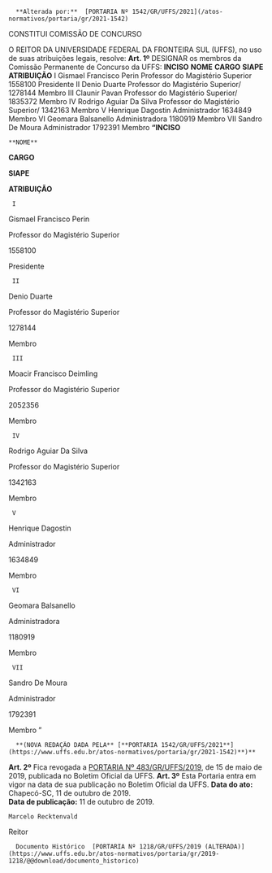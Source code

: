      **Alterada por:**  [PORTARIA Nº 1542/GR/UFFS/2021](/atos-normativos/portaria/gr/2021-1542) 

   CONSTITUI COMISSÃO DE CONCURSO  

 O REITOR DA UNIVERSIDADE FEDERAL DA FRONTEIRA SUL (UFFS), no uso de suas atribuições legais, resolve:   **Art. 1º**  DESIGNAR os membros da Comissão Permanente de Concurso da UFFS:     **INCISO**    **NOME**   **CARGO**   **SIAPE**   **ATRIBUIÇÃO**     I   Gismael Francisco Perin   Professor do Magistério Superior   1558100   Presidente     II   Denio Duarte   Professor do Magistério Superior/   1278144   Membro     III   Claunir Pavan   Professor do Magistério Superior/   1835372   Membro     IV   Rodrigo Aguiar Da Silva   Professor do Magistério Superior/   1342163   Membro     V   Henrique Dagostin   Administrador   1634849   Membro     VI   Geomara Balsanello   Administradora   1180919   Membro     VII   Sandro De Moura   Administrador   1792391   Membro            **“INCISO**

    **NOME**

   **CARGO**

   **SIAPE**

   **ATRIBUIÇÃO**

     I

   Gismael Francisco Perin

   Professor do Magistério Superior

   1558100

   Presidente

     II

   Denio Duarte

   Professor do Magistério Superior

   1278144

   Membro

     III

   Moacir Francisco Deimling

   Professor do Magistério Superior

   2052356

   Membro

     IV

   Rodrigo Aguiar Da Silva

   Professor do Magistério Superior

   1342163

   Membro

     V

   Henrique Dagostin

   Administrador

   1634849

   Membro

     VI

   Geomara Balsanello

   Administradora

   1180919

   Membro

     VII

   Sandro De Moura

   Administrador

   1792391

   Membro ”

      **(NOVA REDAÇÃO DADA PELA** [**PORTARIA 1542/GR/UFFS/2021**](https://www.uffs.edu.br/atos-normativos/portaria/gr/2021-1542)**)**

  **Art. 2º**  Fica revogada a [PORTARIA Nº 483/GR/UFFS/2019](https://www.uffs.edu.br/atos-normativos/portaria/gr/2019-0483), de 15 de maio de 2019, publicada no Boletim Oficial da UFFS.   **Art. 3º**  Esta Portaria entra em vigor na data de sua publicação no Boletim Oficial da UFFS.        **Data do ato:** Chapecó-SC, 11 de outubro de 2019.   
 **Data de publicação:**  11 de outubro de 2019. 

    Marcelo Recktenvald   
 Reitor 

      Documento Histórico  [PORTARIA Nº 1218/GR/UFFS/2019 (ALTERADA)](https://www.uffs.edu.br/atos-normativos/portaria/gr/2019-1218/@@download/documento_historico)     
      